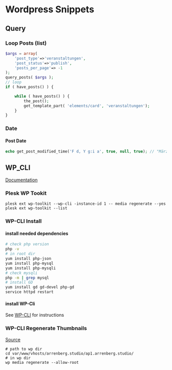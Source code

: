 # Wordpress Snippets

## Query

### Loop Posts (list)

```php
$args = array(
	'post_type'=>'veranstaltungen', 
	'post_status'=>'publish', 
	'posts_per_page'=> -1
);
query_posts( $args );
// loop
if ( have_posts() ) {

    while ( have_posts() ) {
        the_post();
        get_template_part( 'elements/card', 'veranstaltungen');
    }
}
```

### Date

#### Post Date
```php
echo get_post_modified_time('F d, Y g:i a', true, null, true); // "März 21, 2017 7:02 pm"
```

## WP_CLI
[Documentation](https://developer.wordpress.org/cli/commands/)

### Plesk WP Tookit

```ssh
plesk ext wp-toolkit --wp-cli -instance-id 1 -- media regenerate --yes
plesk ext wp-toolkit --list
```
### WP-CLI Install

#### install needed dependencies 

```bash
# check php version
php -v 
# in root dir
yum install php-json 
yum install php-mysql 
yum install php-mysqli 
# check mysqli
php -m | grep mysql
# install GD
yum install gd gd-devel php-gd
service httpd restart
```

#### install WP-Cli

See [WP-CLI](https://wp-cli.org) for instructions


### WP-CLI Regenerate Thumbnails
[Source](https://developer.wordpress.org/cli/commands/media/regenerate/)
```ssh
# path to wp dir
cd var/www/vhosts/arrenberg.studio/ap1.arrenberg.studio/ 
# in wp dir
wp media regenerate --allow-root 
```
